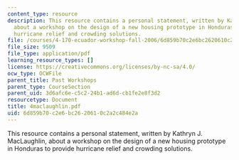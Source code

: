 ```yaml
---
content_type: resource
description: This resource contains a personal statement, written by Kathryn J. MacLaughlin,
  about a workshop on the design of a new housing prototype in Honduras to provide
  hurricane relief and crowding solutions.
file: /courses/4-170-ecuador-workshop-fall-2006/6d859b70c2e6bc2620610c2a2c484e2a_4maclaughlin.pdf
file_size: 9509
file_type: application/pdf
learning_resource_types: []
license: https://creativecommons.org/licenses/by-nc-sa/4.0/
ocw_type: OCWFile
parent_title: Past Workshops
parent_type: CourseSection
parent_uid: 3d6afc6e-c5c2-24b1-ad6d-cb1fe2e8f3d2
resourcetype: Document
title: 4maclaughlin.pdf
uid: 6d859b70-c2e6-bc26-2061-0c2a2c484e2a
---
```

This resource contains a personal statement, written by Kathryn J. MacLaughlin, about a workshop on the design of a new housing prototype in Honduras to provide hurricane relief and crowding solutions.